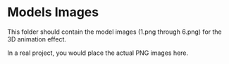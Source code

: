 # Models Images

This folder should contain the model images (1.png through 6.png) for the 3D animation effect.

In a real project, you would place the actual PNG images here.
